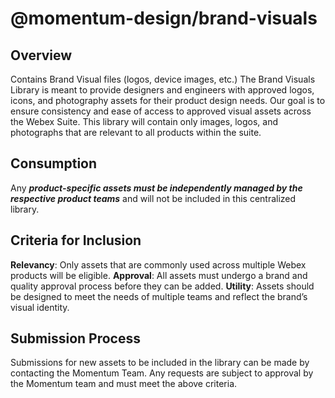 # @momentum-design/brand-visuals

## Overview

Contains Brand Visual files (logos, device images, etc.)
The Brand Visuals Library is meant to provide designers and engineers with approved logos, icons, and photography assets for their product design needs. Our goal is to ensure consistency and ease of access to approved visual assets across the Webex Suite. This library will contain only images, logos, and photographs that are relevant to all products within the suite.

## Consumption
Any _**product-specific assets must be independently managed by the respective product teams**_ and will not be included in this centralized library.

## Criteria for Inclusion

**Relevancy**: Only assets that are commonly used across multiple Webex products will be eligible.
**Approval**: All assets must undergo a brand and quality approval process before they can be added.
**Utility**: Assets should be designed to meet the needs of multiple teams and reflect the brand’s visual identity.

## Submission Process
Submissions for new assets to be included in the library can be made by contacting the Momentum Team. Any requests are subject to approval by the Momentum team and must meet the above criteria.